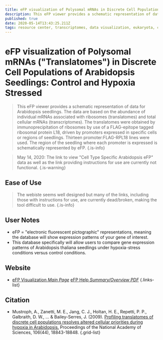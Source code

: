 ```yaml
---
title: eFP visualization of Polysomal mRNAs in Discrete Cell Populations of Arabidopsis
description: This eFP viewer provides a schematic representation of data for Arabidopsis seedlings.
published: true
date: 2020-05-14T13:43:25.211Z
tags: resource center, transcriptomes, data visualization, eukaryota, correlation
---
```


# eFP visualization of Polysomal mRNAs ("Translatomes") in Discrete Cell Populations of Arabidopsis Seedlings: Control and Hypoxia Stressed

> This eFP viewer provides a schematic representation of data for Arabidopsis seedlings. The data are based on the abundance of individual mRNAs associated with ribosomes (translatomes) and total cellular mRNAs (transcriptomes). The translatomes were obtained by immunoprecipitation of ribosomes by use of a FLAG-epitope tagged ribosomal protein L18, driven by promoters expressed in specific cells or regions of seedlings. Thirteen promoter:FLAG-RPL18 lines were used. The region of the seedling where each promoter is expressed is schematically represented by eFP.
{.is-info}

> May 14, 2020: The link to view "Cell Type Specific Arabidopsis eFP" data as well as the link providing instructions for use are currently not functional.
{.is-warning}

## Ease of Use

> The webiste seems well designed but many of the links, including those with instructions for use, are currently dead/broken, making the tool difficult to use.
{.is-info}

## User Notes

- eFP = "electronic fluorescent pictographic" representations, meaning the database will show expression patterns of your gene of interest.
- This database specifically will allow users to compare gene expression patterns of Arabidopsis thaliana seedlings under hypoxia-stress conditions versus control conditions. 

## Website

- [eFP Visualization *Main Page*](http://efp.ucr.edu/)
  [eFP Help *Summary/Overview PDF*](http://efp.ucr.edu/eFP_Translatomes-brief.pdf)
{.links-list}

## Citation

- Mustroph, A., Zanetti, M. E., Jang, C. J., Holtan, H. E., Repetti, P. P., Galbraith, D. W., ... & Bailey-Serres, J. (2009). [Profiling translatomes of discrete cell populations resolves altered cellular priorities during hypoxia in Arabidopsis.](https://www.pnas.org/content/106/44/18843.abstract) Proceedings of the National Academy of Sciences, 106(44), 18843-18848.
{.grid-list}